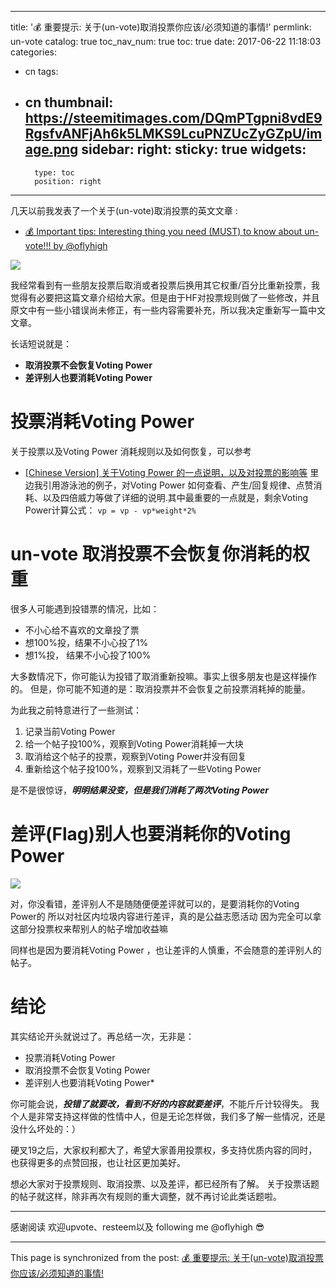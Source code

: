 
---
title: '💰 重要提示: 关于(un-vote)取消投票你应该/必须知道的事情!'
permlink: un-vote
catalog: true
toc_nav_num: true
toc: true
date: 2017-06-22 11:18:03
categories:
- cn
tags:
- cn
thumbnail: https://steemitimages.com/DQmPTgpni8vdE9RgsfvANFjAh6k5LMKS9LcuPNZUcZyGZpU/image.png
sidebar:
    right:
        sticky: true
widgets:
    -
        type: toc
        position: right
---


几天以前我发表了一个关于(un-vote)取消投票的英文文章 :
* [💰 Important tips: Interesting thing you need (MUST) to know about un-vote!!! by @oflyhigh](https://steemit.com/steemit/@oflyhigh/important-tips-interesting-thing-you-need-must-to-know-about-un-vote-by-oflyhigh)

![](https://steemitimages.com/DQmPTgpni8vdE9RgsfvANFjAh6k5LMKS9LcuPNZUcZyGZpU/image.png)

我经常看到有一些朋友投票后取消或者投票后换用其它权重/百分比重新投票，我觉得有必要把这篇文章介绍给大家。但是由于HF对投票规则做了一些修改，并且原文中有一些小错误尚未修正，有一些内容需要补充，所以我决定重新写一篇中文文章。

长话短说就是：
* **取消投票不会恢复Voting Power**
* **差评别人也要消耗Voting Power**

# 投票消耗Voting Power

关于投票以及Voting Power 消耗规则以及如何恢复，可以参考
* [[Chinese Version] 关于Voting Power 的一点说明，以及对投票的影响等](https://steemit.com/cn/@oflyhigh/chinese-version-voting-power)
里边我引用游泳池的例子，对Voting Power 如何查看、产生/回复规律、点赞消耗、以及四倍威力等做了详细的说明.其中最重要的一点就是，剩余Voting Power计算公式：
`vp = vp - vp*weight*2%`

# un-vote 取消投票不会恢复你消耗的权重

很多人可能遇到投错票的情况，比如：
* 不小心给不喜欢的文章投了票
* 想100%投，结果不小心投了1%
* 想1%投， 结果不小心投了100%

大多数情况下，你可能认为投错了取消重新投嘛。事实上很多朋友也是这样操作的。
但是，你可能不知道的是：取消投票并不会恢复之前投票消耗掉的能量。

为此我之前特意进行了一些测试：
1) 记录当前Voting Power
2) 给一个帖子投100%，观察到Voting Power消耗掉一大块
3) 取消给这个帖子的投票，观察到Voting Power并没有回复
4) 重新给这个帖子投100%，观察到又消耗了一些Voting Power

是不是很惊讶，***明明结果没变，但是我们消耗了两次Voting Power***

# 差评(Flag)别人也要消耗你的Voting Power

![](https://steemitimages.com/DQmZLVwwYWUjT9GfvSRFPYXQyRQRaQUpDhXXRhMfpWHxRnc/image.png)

对，你没看错，差评别人不是随随便便差评就可以的，是要消耗你的Voting Power的
所以对社区内垃圾内容进行差评，真的是公益志愿活动
因为完全可以拿这部分投票权来帮别人的帖子增加收益嘛

同样也是因为要消耗Voting Power ，也让差评的人慎重，不会随意的差评别人的帖子。

# 结论

其实结论开头就说过了。再总结一次，无非是：
* 投票消耗Voting Power
* 取消投票不会恢复Voting Power
* 差评别人也要消耗Voting Power*

你可能会说，***投错了就要改，看到不好的内容就要差评***，不能斤斤计较得失。
我个人是非常支持这样做的性情中人，但是无论怎样做，我们多了解一些情况，还是没什么坏处的：）

硬叉19之后，大家权利都大了，希望大家善用投票权，多支持优质内容的同时，也获得更多的点赞回报，也让社区更加美好。

想必大家对于投票规则、取消投票、以及差评，都已经所有了解。
关于投票话题的帖子就这样，除非再次有规则的重大调整，就不再讨论此类话题啦。

----
感谢阅读
欢迎upvote、resteem以及 following me @oflyhigh 😎

- - -

This page is synchronized from the post: [💰 重要提示: 关于(un-vote)取消投票你应该/必须知道的事情!](https://steemit.com/@oflyhigh/un-vote)
